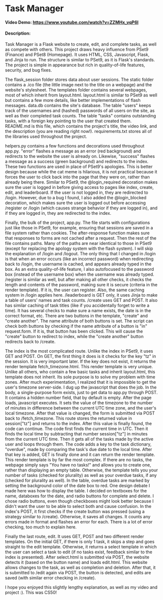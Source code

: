 # Task Manager
#### Video Demo: https://www.youtube.com/watch?v=ZZMHx_vqP6I
#### Description:
Task Manager is a Flask website to create, edit, and complete tasks, as well as compete with others. This project draws heavy influence from PSet9 (Finance) and PSet8 (Homepage). It uses HTML, CSS, Javascript, Flask, and Jinja to run. The structure is similar to PSet9, as it is Flask's standards. The project is simple in appearance but rich in quality-of-life features, security, and bug fixes.

The flask_session folder stores data about user sessions.
The static folder contains a .ico file (the little image next to the title on a webpage) and the website's stylesheet.
The templates folder contains several webpages, most of which inherit from layout.html. layout.html is similar to PSet9 as well but contains a few more details, like better implementations of flash messages.
data.db contains the site's database. The table "users" keeps track of the usernames and (hashed) passwords of all users on the site, as well as their completed task counts. The table "tasks" contains outstanding tasks, with a foreign key pointing to the user that created them.
README.md is this file, which contains the project's title, the video link, and the description (you are reading right now!).
requirements.txt stores all of the libraries used throughout the project.

helpers.py contains a few functions and decorations used throughout app.py.
"error" flashes a message as an error (red background) and redirects to the website the user is already on. Likewise, "success" flashes a message as a success (green background) and redirects to the index. These two functions are used in place of PSet9's apologies. This is better design because while the cat meme is hilarious, it is not practical because it forces the user to click back into the page that they were on, rather than already being there.
Similar to PSet9, the @login_required decoration makes sure the user is logged in before giving access to pages like index, create, edit, and leaderboard. If the user is not logged in, they are redirected to /login. However, due to a bug I found,
I also added the @login_blocked decoration, which makes sure the user is logged out before accessing /register or /login (which causes strange behavior if they are logged in), and if they are logged in, they are redirected to the index.

Finally, the bulk of the project, app.py.
The file starts with configurations just like those in PSet9, for example, ensuring that sessions are saved in a file system rather than cookies.
The after-response function makes sure that responses to forms are not cached after a request.
Then the rest of the file contains paths. Many of the paths are near identical to those in PSet9 (except for replacing the apology system with the flash system). I will skip the explanation of /login and /logout. The only thing that I changed in /login is that when an error occurs (like an incorrect password) when redirecting back to /login, the username is cached, and appears already typed in the box. As an extra quality-of-life feature, I also autofocused to the password box (instead of the username box) when the username was already typed.
/register is similar as well, but after making all other checks, it checks the length and contents of the password, making sure it is secure (criteria in the render template). If it is, the user can register. Also, the same caching system in /login applies here.
/leaderboard is GET only, it uses Jinja to make a table of users' names and task counts.
/create uses GET and POST. It also has similar caching of task titles (like if you accidentally forget to write a time). It has several checks to make sure a name exists, the date is in the correct format, etc. There are two buttons in the template, "create" and "create another". The name attribute of both buttons is set. The script can check both buttons by checking if the name attribute of a button is "in" request.form. If it is, that button has been clicked. This will cause the "create" button to redirect to index, while the "create another" button redirects back to /create.

The index is the most complicated route. Unlike the index in PSet9, it uses GET and POST.
On GET, the first thing it does is it checks for the key "tz" in the session. It is very important later. If the key does not exist, it returns the render template fetch_timezone.html. This render template is very unique. Unlike all others, who contain a few basic tasks and inherit layout.html, this template does not inherit. Its sole purpose is to solve my problem with time zones. After much experimentation, I realized that it is impossible to get the user's timezone server-side. I dug up the javascript that does the job. In the body, a single-purpose form exists, just to get data to app.py through POST. It contains a hidden number field, that by default is empty. After the page loads, javascript executes. It sets the value of the timezone to the number of minutes in difference between the current UTC time zone, and the user's local timezone. After that value is changed, the form is submitted via POST back to /fetch_timezone. This route stores the returned value in session["tz"] and returns to the index. After this value is finally found, the code can continue. The code first finds the current time in UTC. Then it finds the local time by subtracting that number session["tz"] in minutes from the current UTC time. Then it gets all of the tasks made by the active user and loops through them. The code adds a key to the task dictionary, "overdue", made by comparing the task's due date to the local time. After that key is added, GET is finally done and it can return the render template.
This render template is by far the most complex. If there are no tasks, the webpage simply says "You have no tasks!" and allows you to create one, rather than displaying an empty table. Otherwise, the template tells you your number of tasks (checked for plurality) as well as your overdue tasks, if any (checked for plurality as well). In the table, overdue tasks are marked by setting the background color of the date box to red. One design debate I made here was how to display the table. I decided on textboxes for the name, databoxes for the date, and radio buttons for complete and delete. I chose radio buttons, even though checkboxes might look better because I didn't want the user to be able to select both and cause confusion.
In the index's POST, it first checks if the create button was pressed (using a strategy similar to /create). Otherwise, it saves all changes. It counts any errors made in format and flashes an error for each. There is a lot of error checking, too much to explain here.

Finally the last route, edit. It uses GET, POST and two different render templates.
On the initial GET, if there is only 1 task, it skips a step and goes straight to the edit template. Otherwise, it returns a select template in which the user can select a task to edit (if no tasks exist, feedback similar to the index is presented). After select.html is submitted via POST, the website detects it (based on the button name) and loads edit.html. This website allows changes to the task, as well as completion and deletion. After that, it is submitted to /edit again via POST, the button is detected, and edits are saved (with similar error checking in /create).

I hope you enjoyed this slightly lengthy explanation, as well as my video and project :). This was CS50!